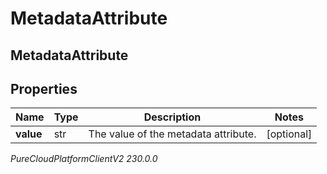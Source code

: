 # MetadataAttribute

## MetadataAttribute

## Properties

|Name | Type | Description | Notes|
|------------ | ------------- | ------------- | -------------|
| **value** | str | The value of the metadata attribute. | [optional] |



_PureCloudPlatformClientV2 230.0.0_
